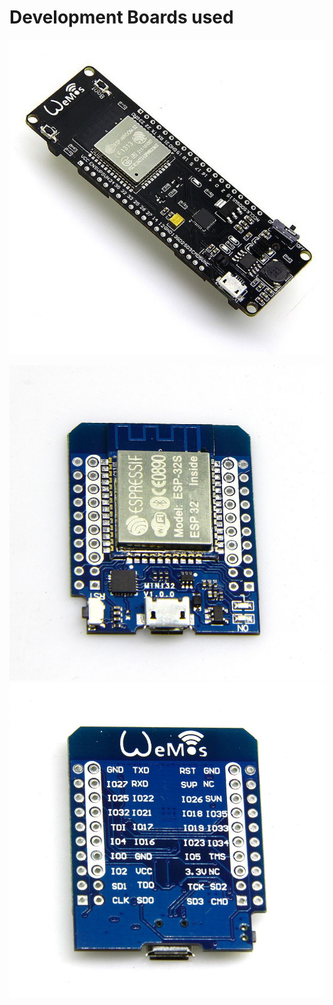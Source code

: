 # Development Boards used

![WeMos WiFi&Bluetooth Battery](WeMos-WiFi-Bluetooth-Battery-ESP32-Development-Board.jpg)

![WeMos ESP32 mini](TTGO-D1-mini-ESP32-front.jpg)
![WeMos ESP32 mini](TTGO-D1-mini-ESP32-back.jpg)
